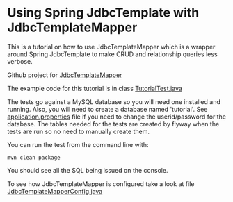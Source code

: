 # Using Spring JdbcTemplate with JdbcTemplateMapper #
This is a tutorial on how to use JdbcTemplateMapper which is a wrapper around Spring JdbcTemplate to make CRUD and relationship queries less verbose.

Github project for [JdbcTemplateMapper](https://github.com/jdbctemplatemapper/jdbctemplatemapper)

The example code for this tutorial is in class [TutorialTest.java](src/test/java/io/github/ajoseph88/jdbctemplatemapper/test/TutorialTest.java)

The tests go against a MySQL database so you will need one installed and running. Also, you will need to create a database named 'tutorial'. See [application.properties](src/test/resources/application.properties) file if you need to change the userid/password for the database. The tables needed for the tests are created by flyway when the tests are run so no need to manually create them.

You can run the test from the command line with:

```
mvn clean package
```

You should see all the SQL being issued on the console.


To see how JdbcTemplateMapper is configured take a look at file [JdbcTemplateMapperConfig.java](src/test/java/io/github/ajoseph88/jdbctemplatemapper/config/JdbcTemplateMapperConfig.java)


